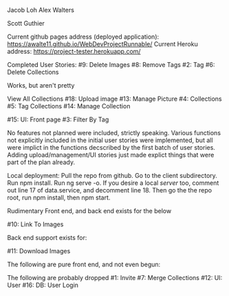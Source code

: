 
Jacob Loh
Alex Walters

Scott Guthier

Current github pages address (deployed application): https://awalte11.github.io/WebDevProjectRunnable/
Current Heroku address: https://project-tester.herokuapp.com/

Completed User Stories:
#9: Delete Images
#8: Remove Tags
#2: Tag
#6: Delete Collections

Works, but aren't pretty

View All Collections
#18: Upload image
#13: Manage Picture
#4: Collections
#5: Tag Collections
#14: Manage Collection

#15: UI: Front page
#3: Filter By Tag


No features not planned were included, strictly speaking. Various functions not explicitly included in the initial user stories were implemented, but all were implict in the functions decscribed by the first batch of user stories. Adding upload/management/UI stories just made explict things that were part of the plan already.

Local deployment: Pull the repo from github. Go to the client subdirectory. Run npm install. Run ng serve -o.
If you desire a local *server* too, comment out line 17 of data.service, and decomment line 18. Then go the the repo root, run npm install, then npm start.


Rudimentary Front end, and back end exists for the below

#10: Link To Images

Back end support exists for: 






#11: Download Images




The following are pure front end, and not even begun:


The following are probably dropped
#1: Invite
#7: Merge Collections
#12: UI: User
#16: DB: User Login

